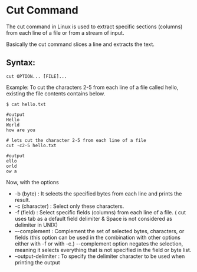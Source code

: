 # Cut Command

The cut command in Linux is used to extract specific sections (columns) from each line of a file or from a stream of input.

Basically the cut command slices a line and extracts the text.

## Syntax:

```
cut OPTION... [FILE]...
```

Example:
To cut the characters 2-5 from each line of a file called hello, existing the file contents contains below.

```
$ cat hello.txt

#output
Hello
World
how are you

```

```
# lets cut the character 2-5 from each line of a file
cut -c2-5 hello.txt

#output
ello
orld
ow a

```

Now, with the options 
-  -b (byte)        : It selects the specified bytes from each line and prints the result.
-  -c (character)   : Select only these characters.
-  -f (field)       : Select specific fields (columns) from each line of a file. ( cut uses tab as a default field delimiter & Space is not considered as delimiter in UNIX)
-  –-complement     : Complement the set of selected bytes, characters, or fields (this option can be used in the combination with other options either with -f or with -c.)
                    --complement option negates the selection, meaning it selects everything that is not specified in the field or byte list.
- –output-delimiter : To specify the delimiter character to be used when printing the output
